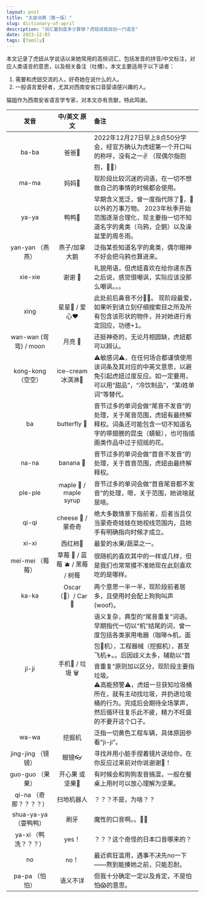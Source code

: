 ```yaml
---
layout: post
title: "太皮词典（第一版）"
slug: dictionary-of-april
description: "词汇量到底多少算够？虎妞说我自创一门语言"
date: 2023-12-03
tags: [family]
---
```


本文记录了虎妞从学说话以来她常用的高频词汇，包括发音的拼音/中文标注，对应人类语言的意思，以及相关备注（吐槽）。本文主要适用于以下读者：

1. 需要和虎妞交流的人，好奇她在说什么的人。
2. 一般语言爱好者，尤其对西南安省口音婴语感兴趣的人。

猫姐作为西南安省语言学专家，对本文亦有贡献，特此鸣谢。

| 发音 | 中/英文 原文 | 备注 |
|:-:|:-:|:-|
| ba-ba | 爸爸👨 | 2022年12月27日早上8点50分学会，经官方确认为虎妞第一个开口叫的称呼，没有之一✌️  （现偶尔指抱抱，😮‍💨） |
| ma-ma | 妈妈👩 | 现阶段比较沉迷的词语，在一切不想做自己的事情的时候都会使用。 |
| ya-ya | 鸭鸭🦆 | 早期含义宽泛，曾一度指代除了👨，👩以外的万事万物。  2023年秋季开始范围逐渐合理化，现主要指一切不知道名字的禽类（乌鸦，企鹅）以及澡盆里的周冬雨。 |
| yan-yan （燕燕） | 燕子/加拿大鹅 | 泛指某些知道名字的禽类，偶尔眼神不好会把乌鸦也算进来。 |
| xie-xie | 谢谢 🙏 | 礼貌用语，但虎妞喜欢在给你递东西之后说，感觉很嘲讽，实际应该没那么嘲讽。。。 |
| xing | 星星🌟 / 爱心❤️ | 此处前后鼻音不分😮‍💨。 现阶段最爱，如果听到请立刻仔细搜索目之所及所有包含该形状的物件，并对她进行肯定回应，功德+1。 |
| wan-wan (弯弯) / moon | 月亮 🌛 | 还挺神奇的，无论月相圆缺，虎妞都可以辨认。 |
| kong-kong （空空） | ice-cream 冰淇淋🍦 | ⚠️敏感词⚠️，在任何场合都谨慎使用该词条及其对应的中英文意思，以避免引起虎妞过度反应。如一定要用，可以用“甜品”，“冷饮制品”，“某i姓单词”等替代。 |
| ba | butterfly 🦋 | 音节过多的单词会做“尾音不发音”的处理，关于尾音范围，虎妞有最终解释权。词条还可能包含一切不知道名字的带翅膀的昆虫（蜻蜓），也可指插画类作品中过于招摇的花。 |
| na-na | banana 🍌 | 音节过多的单词会做“首音不发音”的处理，关于首音范围，虎妞由最终解释权。 |
| ple-ple | maple 🍁 / maple syrup | 音节过多的单词会做“首音尾音都不发音”的处理，嗯，关于范围，她说啥就是啥。 |
| qi-qi | cheese 🧀 / 蒙奇奇 | 绝大多数情景下指前者，后者当且仅当蒙奇奇娃娃在她视线范围内，且她手有明确指向时候才成立。 |
| xi-xi | 西红柿🍅 | 最爱的水果/蔬菜之一。 |
| mei-mei （莓莓） | 草莓 🍓 / 蓝莓 🫐 / 黑莓 / 树莓 | 很随机的喜欢其中的一样或几样，但是我们也常常摸不准她现在此刻喜欢吃的是哪样。 |
| ka-ka | Oscar （🐶）/ Car 🚗 | 两个意思一半一半，现阶段前者居多，且使用时会配上狗狗叫声(woof)。 |
| ji-ji | 手机📱 / 垃圾 🗑️ | 语义复杂，典型的“尾音重复”词语。早期指代一切以“机”结尾的词，曾一度包括各类家用电器（咖啡☕️机，面包🍞机），工程器械（挖掘机），甚至飞机✈️。。后因歧义太多，辅助以“首音重复”原则加以区分，现阶段主要指垃圾。<br> ⚠️高能预警⚠️，虎妞一旦获知垃圾桶所在，就有主动找垃圾，并扔进垃圾桶的行为。完成后会期待全场掌声，然后循环往复乐此不疲，精力不旺盛的不要开这个口子。 |
| wa-wa | 挖掘机 | 泛指一切黄色工程车辆，具体原因参看“ji-ji”。 |
| jing-jing （镜镜） | 眼镜👓 | 寻找并用小脏手捏着镜片送给你，在你反应过来前对你说谢谢🙏！ |
| guo-guo （果果） | 开心果 或 坚果🌰 | 有时候会和狗狗发音搞混，一般在餐桌上用时可以放心理解为坚果。 |
| qi-na （奇那？？？？） | 扫地机器人 | ？？？不是，为啥？？ |
| shua-ya-ya （耍鸭鸭） | 刷牙 | 魔性的口音啊。。😮‍💨 |
| ya-xi （鸭洗？？？） | yes！ | ？？？这个奇怪的日本口音哪来的？ |
| no | no！ | 最近疯狂滥用，遇事不决先no一下——熬到能揍她之前，只能忍耐。 |
| pa-pa （怕怕） | 语义不详 | 但我十分确定一定以及肯定，不是怕怕😱的意思。 |

